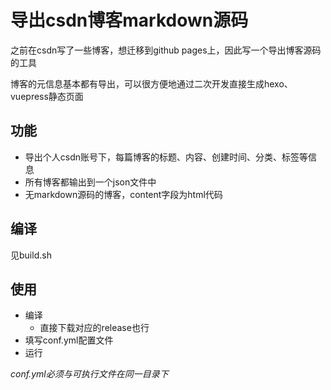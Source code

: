 # 导出csdn博客markdown源码
之前在csdn写了一些博客，想迁移到github pages上，因此写一个导出博客源码的工具

博客的元信息基本都有导出，可以很方便地通过二次开发直接生成hexo、vuepress静态页面
## 功能
- 导出个人csdn账号下，每篇博客的标题、内容、创建时间、分类、标签等信息
- 所有博客都输出到一个json文件中
- 无markdown源码的博客，content字段为html代码

## 编译
见build.sh

## 使用

- 编译
  - 直接下载对应的release也行
- 填写conf.yml配置文件
- 运行

*conf.yml必须与可执行文件在同一目录下*